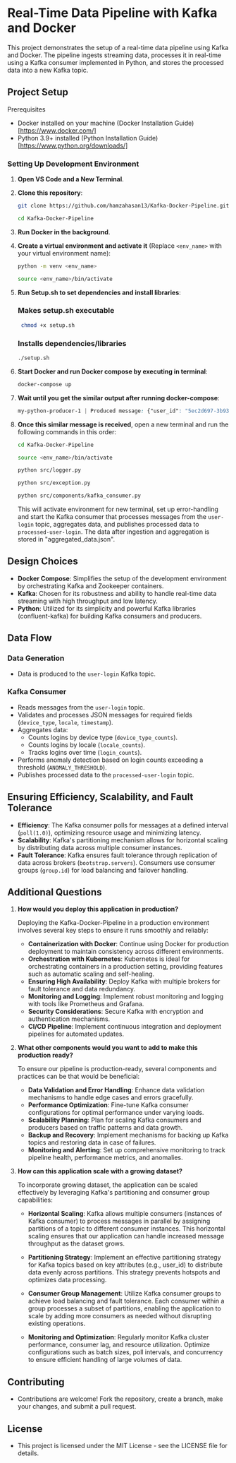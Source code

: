 # Real-Time Data Pipeline with Kafka and Docker
This project demonstrates the setup of a real-time data pipeline using Kafka and Docker. The pipeline ingests streaming data, processes it in real-time using a Kafka consumer implemented in Python, and stores the processed data into a new Kafka topic.

## Project Setup
Prerequisites

* Docker installed on your machine (Docker Installation Guide) [https://www.docker.com/]
* Python 3.9+ installed (Python Installation Guide) [https://www.python.org/downloads/]

### Setting Up Development Environment

1. **Open VS Code and a New Terminal**.

2. **Clone this repository**:
    ```bash
    git clone https://github.com/hamzahasan13/Kafka-Docker-Pipeline.git
    ```
    ```bash
    cd Kafka-Docker-Pipeline
    ```

3. **Run Docker in the background**.

4. **Create a virtual environment and activate it** (Replace `<env_name>` with your virtual environment name):
    ```bash
    python -m venv <env_name>
    ```
    ```bash
    source <env_name>/bin/activate
    ```

5. **Run Setup.sh to set dependencies and install libraries**:
    ### Makes setup.sh executable
   ```bash
    chmod +x setup.sh  
    ```
   ### Installs dependencies/libraries
    ```bash
    ./setup.sh         
    ```

7. **Start Docker and run Docker compose by executing in terminal**:
    ```bash
    docker-compose up
    ```

8. **Wait until you get the similar output after running docker-compose**:
    ```css
    my-python-producer-1 | Produced message: {"user_id": "5ec2d697-3b93-xxxx-xxxx", "app_version": "2.3.0", "ip": "149.144.xxx.xxx", "locale": "PA", "device_id": "70d46930-4dbf-xxxx-xxxx", "timestamp": 1720622216, "device_type": "android"}
    ```

9. **Once this similar message is received**, open a new terminal and run the following commands in this order:
    ```bash
    cd Kafka-Docker-Pipeline
    ```
    ```bash
    source <env_name>/bin/activate
    ```
    ```bash
    python src/logger.py
    ```
    ```bash
    python src/exception.py
    ```
    ```bash
    python src/components/kafka_consumer.py
    ```

    This will activate environment for new terminal, set up error-handling and start the Kafka consumer that processes messages from the `user-login` topic, aggregates data, and publishes processed data to `processed-user-login`. The data after ingestion and aggregation is stored in "aggregated_data.json".

## Design Choices

- **Docker Compose**: Simplifies the setup of the development environment by orchestrating Kafka and Zookeeper containers.
- **Kafka**: Chosen for its robustness and ability to handle real-time data streaming with high throughput and low latency.
- **Python**: Utilized for its simplicity and powerful Kafka libraries (confluent-kafka) for building Kafka consumers and producers.

## Data Flow

### Data Generation

- Data is produced to the `user-login` Kafka topic.

### Kafka Consumer

- Reads messages from the `user-login` topic.
- Validates and processes JSON messages for required fields (`device_type`, `locale`, `timestamp`).
- Aggregates data:
  - Counts logins by device type (`device_type_counts`).
  - Counts logins by locale (`locale_counts`).
  - Tracks logins over time (`login_counts`).
- Performs anomaly detection based on login counts exceeding a threshold (`ANOMALY_THRESHOLD`).
- Publishes processed data to the `processed-user-login` topic.

## Ensuring Efficiency, Scalability, and Fault Tolerance

- **Efficiency**: The Kafka consumer polls for messages at a defined interval (`poll(1.0)`), optimizing resource usage and minimizing latency.
- **Scalability**: Kafka's partitioning mechanism allows for horizontal scaling by distributing data across multiple consumer instances.
- **Fault Tolerance**: Kafka ensures fault tolerance through replication of data across brokers (`bootstrap.servers`). Consumers use consumer groups (`group.id`) for load balancing and failover handling.

## Additional Questions

1. **How would you deploy this application in production?**

   Deploying the Kafka-Docker-Pipeline in a production environment involves several key steps to ensure it runs smoothly and reliably:
   
   - **Containerization with Docker**: Continue using Docker for production deployment to maintain consistency across different environments.
   - **Orchestration with Kubernetes**: Kubernetes is ideal for orchestrating containers in a production setting, providing features such as automatic scaling and self-healing.
   - **Ensuring High Availability**: Deploy Kafka with multiple brokers for fault tolerance and data redundancy.
   - **Monitoring and Logging**: Implement robust monitoring and logging with tools like Prometheus and Grafana.
   - **Security Considerations**: Secure Kafka with encryption and authentication mechanisms.
   - **CI/CD Pipeline**: Implement continuous integration and deployment pipelines for automated updates.
   
2. **What other components would you want to add to make this production ready?**

   To ensure our pipeline is production-ready, several components and practices can be that would be beneficial:
   
   - **Data Validation and Error Handling**: Enhance data validation mechanisms to handle edge cases and errors gracefully.
   - **Performance Optimization**: Fine-tune Kafka consumer configurations for optimal performance under varying loads.
   - **Scalability Planning**: Plan for scaling Kafka consumers and producers based on traffic patterns and data growth.
   - **Backup and Recovery**: Implement mechanisms for backing up Kafka topics and restoring data in case of failures.
   - **Monitoring and Alerting**: Set up comprehensive monitoring to track pipeline health, performance metrics, and anomalies.
   
3. **How can this application scale with a growing dataset?**

   To incorporate growing dataset, the application can be scaled effectively by leveraging Kafka's partitioning and consumer group capabilities:
   
   - **Horizontal Scaling**: Kafka allows multiple consumers (instances of Kafka consumer) to process messages in parallel by assigning partitions of a topic to different consumer instances. This horizontal scaling ensures that our application can handle increased message throughput as the dataset grows.
   
   - **Partitioning Strategy**: Implement an effective partitioning strategy for Kafka topics based on key attributes (e.g., user_id) to distribute data evenly across partitions. This strategy prevents hotspots and optimizes data processing.
   
   - **Consumer Group Management**: Utilize Kafka consumer groups to achieve load balancing and fault tolerance. Each consumer within a group processes a subset of partitions, enabling the application to scale by adding more consumers as needed without disrupting existing operations.
   
   - **Monitoring and Optimization**: Regularly monitor Kafka cluster performance, consumer lag, and resource utilization. Optimize configurations such as batch sizes, poll intervals, and concurrency to ensure efficient handling of large volumes of data.
   
## Contributing

- Contributions are welcome! Fork the repository, create a branch, make your changes, and submit a pull request.

## License

- This project is licensed under the MIT License - see the LICENSE file for details.

